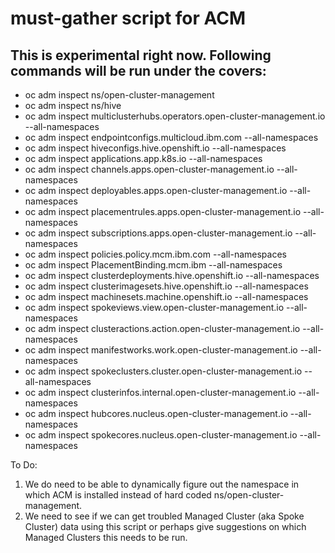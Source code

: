 # must-gather script for ACM

This is experimental right now. Following commands will be run under the covers:
- 
- oc adm inspect  ns/open-cluster-management
- oc adm inspect  ns/hive 
- oc adm inspect  multiclusterhubs.operators.open-cluster-management.io --all-namespaces
- oc adm inspect endpointconfigs.multicloud.ibm.com --all-namespaces
- oc adm inspect  hiveconfigs.hive.openshift.io --all-namespaces 
- oc adm inspect  applications.app.k8s.io --all-namespaces 
- oc adm inspect  channels.apps.open-cluster-management.io --all-namespaces
- oc adm inspect  deployables.apps.open-cluster-management.io --all-namespaces
- oc adm inspect  placementrules.apps.open-cluster-management.io --all-namespaces
- oc adm inspect  subscriptions.apps.open-cluster-management.io --all-namespaces
- oc adm inspect  policies.policy.mcm.ibm.com --all-namespaces 
- oc adm inspect  PlacementBinding.mcm.ibm --all-namespaces 
- oc adm inspect clusterdeployments.hive.openshift.io --all-namespaces
- oc adm inspect clusterimagesets.hive.openshift.io --all-namespaces
- oc adm inspect machinesets.machine.openshift.io --all-namespaces 
- oc adm inspect  spokeviews.view.open-cluster-management.io --all-namespaces
- oc adm inspect  clusteractions.action.open-cluster-management.io --all-namespaces
- oc adm inspect  manifestworks.work.open-cluster-management.io --all-namespaces
- oc adm inspect  spokeclusters.cluster.open-cluster-management.io --all-namespaces
- oc adm inspect  clusterinfos.internal.open-cluster-management.io --all-namespaces
- oc adm inspect  hubcores.nucleus.open-cluster-management.io --all-namespaces
- oc adm inspect  spokecores.nucleus.open-cluster-management.io --all-namespaces

To Do:
1. We do need to be able to dynamically figure out the namespace in which ACM is installed instead of hard coded ns/open-cluster-management.
2. We need to see if we can get troubled Managed Cluster (aka Spoke Cluster) data using this script or perhaps give suggestions on which Managed Clusters this needs to be run.
